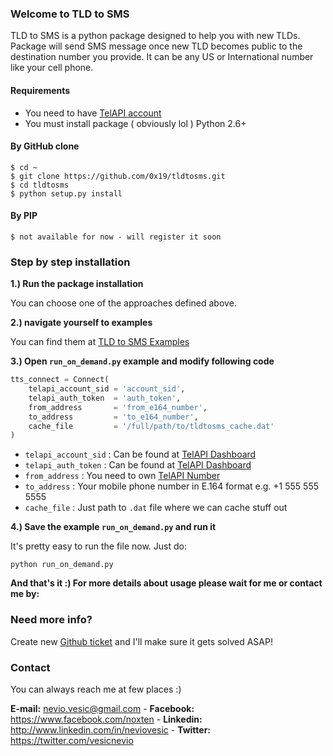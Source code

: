 ### Welcome to TLD to SMS
TLD to SMS is a python package designed to help you with new TLDs. Package will send SMS message once new TLD becomes public to the destination number you provide. It can be any US or International number like your cell phone.

#### Requirements

- You need to have [TelAPI account](http://telapi.com)
- You must install package ( obviously lol ) Python 2.6+

#### By GitHub clone

```shell
$ cd ~
$ git clone https://github.com/0x19/tldtosms.git
$ cd tldtosms
$ python setup.py install
```

#### By PIP

```shell
$ not available for now - will register it soon
```

### Step by step installation

**1.) Run the package installation**

You can choose one of the approaches defined above.  

**2.) navigate yourself to examples**

You can find them at [TLD to SMS Examples](https://github.com/0x19/tldtosms/tree/master/examples)

**3.) Open `run_on_demand.py` example and modify following code**

```python
tts_connect = Connect(
    telapi_account_sid = 'account_sid',
    telapi_auth_token  = 'auth_token',
    from_address       = 'from_e164_number',
    to_address         = 'to_e164_number',
    cache_file         = '/full/path/to/tldtosms_cache.dat'
)
```

- `telapi_account_sid` : Can be found at [TelAPI Dashboard](https://telapi.com/dashboard)
- `telapi_auth_token`  : Can be found at [TelAPI Dashboard](https://telapi.com/dashboard)
- `from_address`       : You need to own [TelAPI Number](https://www.telapi.com/numbers/)
- `to_address`         : Your mobile phone number in E.164 format e.g. +1 555 555 5555
- `cache_file`         : Just path to `.dat` file where we can cache stuff out

**4.) Save the example `run_on_demand.py` and run it**

It's pretty easy to run the file now. Just do:

```shell
python run_on_demand.py
```

**And that's it :) For more details about usage please wait for me or contact me by:**

### Need more info?
Create new [Github ticket](https://github.com/0x19/tldtosms/issues) and I'll make sure it gets solved ASAP!

### Contact
You can always reach me at few places :)

**E-mail:**   nevio.vesic@gmail.com - 
**Facebook:** https://www.facebook.com/noxten - 
**Linkedin:** http://www.linkedin.com/in/neviovesic - 
**Twitter:**  https://twitter.com/vesicnevio
